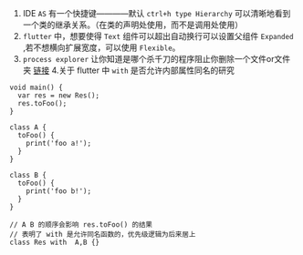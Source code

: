 1. IDE `AS` 有一个快捷键————默认 `ctrl+h type Hierarchy` 可以清晰地看到一个类的继承关系。（在类的声明处使用，而不是调用处使用）
2. `flutter` 中，想要使得 `Text` 组件可以超出自动换行可以设置父组件 `Expanded` ,若不想横向扩展宽度，可以使用 `Flexible`。
3. `process explorer` 让你知道是哪个杀千刀的程序阻止你删除一个文件or文件夹 [链接](https://superuser.com/questions/1333118/cant-delete-empty-folder-because-it-is-used)
4.关于 flutter 中 `with` 是否允许内部属性同名的研究
```
void main() {
  var res = new Res();
  res.toFoo();
}

class A {
  toFoo() {
    print('foo a!');
  }
}

class B {
  toFoo() {
    print('foo b!');
  }
}

// A B 的顺序会影响 res.toFoo() 的结果
// 表明了 with 是允许同名函数的，优先级逻辑为后来居上
class Res with  A,B {}
```
